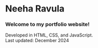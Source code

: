 # Neeha Ravula
### Welcome to my portfolio website!
<!--Currently under construction.<br/>-->
Developed in HTML, CSS, and JavaScript.<br/>
Last updated: December 2024<br/>
